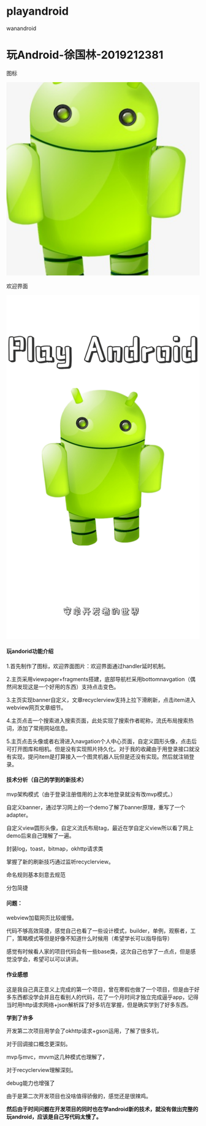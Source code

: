 # playandroid
wanandroid
# 玩Android-徐国林-2019212381

图标

![](https://github.com/xgl0626/playandroid/blob/master/app/src/main/tb-playstore.png)

欢迎界面

![](https://github.com/xgl0626/playandroid/blob/master/app/src/main/res/drawable/welcomeimg.png)

#### 玩andorid功能介绍

1.首先制作了图标，欢迎界面图片：欢迎界面通过handler延时机制。

2.主页采用viewpager+fragments搭建，底部导航栏采用bottomnavgation（偶然间发现这是一个好用的东西）支持点击变色。

3.主页实现banner自定义，文章recyclerview支持上拉下滑刷新，点击item进入webview网页文章细节。

4.主页点击一个搜索进入搜索页面，此处实现了搜索作者昵称，流氏布局搜索热词，添加了常用网站信息。

5.主页点击头像或者右滑进入navgation个人中心页面，自定义圆形头像，点击后可打开图库和相机。但是没有实现照片持久化。对于我的收藏由于用登录接口就没有实现，提问item是打算接入一个图灵机器人玩但是还没有实现。然后就注销登录。

#### 技术分析（自己的学到的新技术）

mvp架构模式（由于登录注册借用的上次本地登录就没有改mvp模式。）

自定义banner，通过学习网上的一个demo了解了banner原理，重写了一个adapter。

自定义view圆形头像，自定义流氏布局tag，最近在学自定义view所以看了网上demo后来自己理解了一遍。

封装log，toast，bitmap，okhttp请求类

掌握了新的刷新技巧通过监听recyclerview。

命名规则基本刻意去规范

分包简捷

#### 问题：

webview加载网页比较缓慢。

代码不够高效简捷，感觉自己也看了一些设计模式，builder，单例，观察者，工厂，策略模式等但是好像不知道什么时候用（希望学长可以指导指导）

感觉有时候看人家的项目代码会有一些base类，这次自己也学了一点点，但是感觉没学会，希望可以可以讲讲。

#### 作业感想

这是我自己真正意义上完成的第一个项目，曾在寒假也做了一个项目，但是由于好多东西都没学会并且在看别人的代码，花了一个月时间才独立完成逼乎app，记得当时用http请求网络+json解析踩了好多坑在掌握，但是确实学到了好多东西。

**学到了许多**

开发第二次项目用学会了okhttp请求+gson运用，了解了很多坑，

对于回调接口概念更深刻。

mvp与mvc，mvvm这几种模式也理解了，

对于recyclerview理解深刻。

debug能力也增强了

由于是第二次开发项目也没啥值得骄傲的，感觉还是很辣鸡。

**然后由于时间问题在开发项目的同时也在学android新的技术，就没有做出完整的玩android，应该是自己写代码太慢了。**



